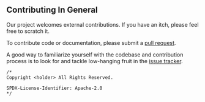 ## Contributing In General
Our project welcomes external contributions. If you have an itch, please feel
free to scratch it.

To contribute code or documentation, please submit a [pull request](https://github.com/ibm/ai-on-z-samples/pulls).

A good way to familiarize yourself with the codebase and contribution process is
to look for and tackle low-hanging fruit in the [issue tracker](https://github.com/ibm/ai-on-z-samples/issues).

```
/*
Copyright <holder> All Rights Reserved.

SPDX-License-Identifier: Apache-2.0
*/
```
